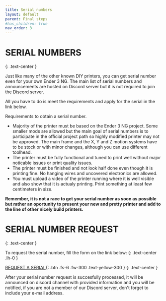 ```yaml
---
title: Serial numbers
layout: default
parent: Final steps
#has_children: true
nav_order: 3
---
```

# SERIAL NUMBERS
{: .text-center }

Just like many of the other known DIY printers, you can get serial number even for your own Ender 3 NG.
The main list of serial numbers and announcements are hosted on Discord server but it is not required to join the Discord server.

All you have to do is meet the requirements and apply for the serial in the link below.

Requirements to obtain a serial number.
- Majority of the printer must be based on the Ender 3 NG project. Some smaller mods are allowed but the main goal of serial numbers is to participate in the official project path so highly modified printer may not be approved. The main frame and the X, Y and Z motion systems have to be stock or with minor changes, although you can use different toolhead.
- The printer must be fully functional and tuned to print well without major noticable issues or print quality issues.
- The printer must be finished and not look half done even though it is printing fine. No hanging wires and uncovered electronics are allowed.
- You must upload a video of the printer running where it is well visible and also show that it is actualy printing. Print something at least few centimeters in size.

**Remember, it is not a race to get your serial number as soon as possible but rather an oportunity to present your new and pretty printer and add to the line of other nicely build printers.**

# SERIAL NUMBER REQUEST
{: .text-center }

To request the serial number, fill the form on the link below:
{: .text-center .lh-0 }

[REQUEST A SERIAL]{: .btn .fs-6 .fw-300 .text-yellow-300 }
{: .text-center }

After your serial number request is succesfully processed, it will be announced on discord channel with provided information and you will be notified, if you are not a member of our Discord server, don't forget to include your e-mail address.

[REQUEST A SERIAL]: https://forms.gle/4JTC2YdJKMqADTAX6
